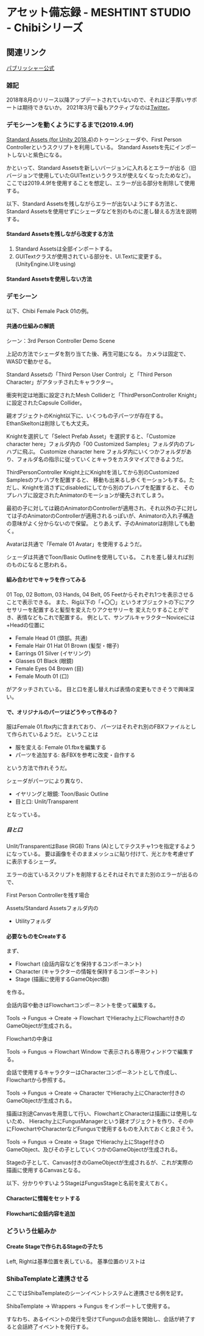 # アセット備忘録 - MESHTINT STUDIO - Chibiシリーズ

## 関連リンク

[パブリッシャー公式](https://www.meshtint.com/)

### 雑記

2018年8月のリリース以降アップデートされていないので、それほど手厚いサポートは期待できないか。
2021年3月で最もアクティブなのは[Twitter](https://twitter.com/MeshTint)。

### デモシーンを動くようにするまで(2019.4.9f)

[Standard Assets (for Unity 2018.4)](https://assetstore.unity.com/packages/essentials/asset-packs/standard-assets-for-unity-2018-4-32351)のトゥーンシェーダや、First Person Controllerというスクリプトを利用している。
Standard Assetsを先にインポートしないと紫色になる。

かといって、Standard Assetsを新しいバージョンに入れるとエラーが出る（旧バージョンで使用していたGUITextというクラスが使えなくなったためなど）。
ここでは2019.4.9fを使用することを想定し、エラーが出る部分を削除して使用する。

以下、Standard Assetsを残しながらエラーが出ないようにする方法と、Standard Assetsを使用せずにシェーダなどを別のものに差し替える方法を説明する。

#### Standard Assetsを残しながら改変する方法

1. Standard Assetsは全部インポートする。
1. GUITextクラスが使用されている部分を、UI.Textに変更する。(UnityEngine.UIをusing)

#### Standard Assetsを使用しない方法


### デモシーン

以下、Chibi Female Pack 01の例。

#### 共通の仕組みの解読

シーン：3rd Person Controller Demo Scene

上記の方法でシェーダを割り当てた後、再生可能になる。
カメラは固定で、WASDで動かせる。

Standard Assetsの「Third Person User Control」と「Third Person Character」がアタッチされたキャラクター。

衝突判定は地面に設定されたMesh Colliderと「ThirdPersonController Knight」に設定されたCapsule Collider。

親オブジェクトのKnight以下に、いくつもの子パーツが存在する。
EthanSkeltonは削除しても大丈夫。

Knightを選択して「Select Prefab Asset」を選択すると、「Customize character here」フォルダ内の「00 Customized Samples」フォルダ内のプレハブに飛ぶ。
Customize character here フォルダ内にいくつかフォルダがあり、フォルダ名の指示に従っていくとキャラをカスタマイズできるようだ。

ThirdPersonController Knight上にKnightを消してから別のCustomized Samplesのプレハブを配置すると、
移動も出来るし歩くモーションもする。ただし、Knightを消さずにdisabledにしてから別のプレハブを配置すると、
そのプレハブに設定されたAnimatorのモーションが優先されてしまう。

最初の子に対しては親のAnimatorのControllerが適用され、それ以外の子に対しては子のAnimatorのControllerが適用されるっぽいが、Animatorの入れ子構造の意味がよく分からないので保留。
とりあえず、子のAnimatorは削除しても動く。

Avatarは共通で「Female 01 Avatar」を使用するようだ。

シェーダは共通でToon/Basic Outlineを使用している。
これを差し替えれば別のものになると思われる。

#### 組み合わせでキャラを作ってみる

01 Top, 02 Bottom, 03 Hands, 04 Belt, 05 Feetからそれぞれ1つを表示させることで表示できる。
また、Rig以下の「+〇〇」というオブジェクトの下にアクセサリーを配置すると髪型を変えたりアクセサリーを
変えたりすることができ、表情などもこれで配置する。
例として、サンプルキャラクターNoviceには+Headの位置に

- Female Head 01 (頭部。共通)
- Female Hair 01 Hat 01 Brown (髪型・帽子)
- Earrings 01 Silver (イヤリング)
- Glasses 01 Black (眼鏡)
- Female Eyes 04 Brown (目)
- Female Mouth 01 (口)

がアタッチされている。
目と口を差し替えれば表情の変更もできそうで興味深い。

#### で、オリジナルのパーツはどうやって作るの？

服はFemale 01.fbx内に含まれており、
パーツはそれぞれ別のFBXファイルとして作られているようだ。
ということは

- 服を変える: Female 01.fbxを編集する
- パーツを追加する: 各FBXを参考に改変・自作する

という方法で作れそうだ。

シェーダがパーツにより異なり、

- イヤリングと眼鏡: Toon/Basic Outline
- 目と口: Unlit/Transparent

となっている。

##### 目と口

Unlit/TransparentはBase (RGB) Trans (A)としてテクスチャ1つを指定するようになっている。
要は画像をそのままメッシュに貼り付けて、光とかを考慮せずに表示するシェーダ。











エラーの出ているスクリプトを削除するとそれはそれでまた別のエラーが出るので、

First Person Controllerを残す場合


Assets/Standard Assetsフォルダ内の

- Utilityフォルダ



#### 必要なものをCreateする

まず、

- Flowchart (会話内容などを保持するコンポーネント)
- Character (キャラクターの情報を保持するコンポーネント)
- Stage (描画に使用するGameObject群)

を作る。


会話内容や動きはFlowchartコンポーネントを使って編集する。

Tools &rarr; Fungus &rarr; Create &rarr; Flowchart でHierachy上にFlowchart付きのGameObjectが生成される。

Flowchartの中身は

Tools &rarr; Fungus &rarr; Flowchart Window で表示される専用ウィンドウで編集する。

会話で使用するキャラクターはCharacterコンポーネントとして作成し、Flowchartから参照する。

Tools &rarr; Fungus &rarr; Create &rarr; Character でHierachy上にCharacter付きのGameObjectが生成される。

描画は別途Canvasを用意して行い、FlowchartとCharacterは描画には使用しないため、
Hierachy上にFungusManagerという親オブジェクトを作り、その中にFlowchartやCharacterなどFungusで使用するものを入れておくと良さそう。

Tools &rarr; Fungus &rarr; Create &rarr; Stage でHierachy上にStage付きのGameObject、及びその子としていくつかのGameObjectが生成される。

Stageの子として、Canvas付きのGameObjectが生成されるが、これが実際の描画に使用するCanvasとなる。

以下、分かりやすいようStageはFungusStageと名前を変えておく。



#### Characterに情報をセットする


#### Flowchartに会話内容を追加


### どういう仕組みか

#### Create Stageで作られるStageの子たち

Left, Rightは基準位置を表している。
基準位置のリストは


### ShibaTemplateと連携させる

ここではShibaTemplateのシーンイベントシステムと連携させる例を記す。

ShibaTemplate &rarr; Wrappers &rarr; Fungus をインポートして使用する。 

すなわち、あるイベントの発行を受けてFungusの会話を開始し、会話が終了すると会話終了イベントを発行する。

